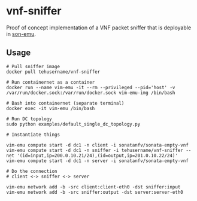 # vnf-sniffer

Proof of concept implementation of a VNF packet sniffer that is deployable in [son-emu](https://github.com/sonata-nfv/son-emu).

## Usage

```
# Pull sniffer image
docker pull tehusername/vnf-sniffer

# Run containernet as a container
docker run --name vim-emu -it --rm --privileged --pid='host' -v /var/run/docker.sock:/var/run/docker.sock vim-emu-img /bin/bash

# Bash into containernet (separate terminal)
docker exec -it vim-emu /bin/bash

# Run DC topology
sudo python examples/default_single_dc_topology.py

# Instantiate things

vim-emu compute start -d dc1 -n client -i sonatanfv/sonata-empty-vnf
vim-emu compute start -d dc1 -n sniffer -i tehusername/vnf-sniffer --net '(id=input,ip=200.0.10.21/24),(id=output,ip=201.0.10.22/24)'
vim-emu compute start -d dc1 -n server -i sonatanfv/sonata-empty-vnf

# Do the connection
# client <-> sniffer <-> server

vim-emu network add -b -src client:client-eth0 -dst sniffer:input
vim-emu network add -b -src sniffer:output -dst server:server-eth0
```
